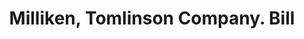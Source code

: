 ---
doi: 10.7916/D8PR96Z8
date_other: '1890'
date_other_textual: 1890-1899
form: printed ephemera
genre:
- Invoices
name:
- Milliken, Tomlinson Company
object_in_context_url: https://biggert.cul.columbia.edu/items/view/ave_biggert_00589
subject_hierarchical_geographic:
- Portland, Maine, United States
subject_name:
- Milliken, Tomlinson Company
title: Milliken, Tomlinson Company. Bill
sort_title: Milliken, Tomlinson Company. Bill
call_number: ave_biggert_00589
coordinates:
- 43.666666666666664,-70.26666666666667
pid: ave_biggert_00589
identifiers: ave_biggert_00589
canvas_id: ldpd:395862
permalink: "/items/ave_biggert_00589/"
layout: iiif-image-page
---